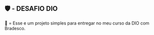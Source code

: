 ## 🛡️ - DESAFIO DIO 


🍕 = Esse e um projeto simples para entregar no meu curso da DIO com Bradesco.